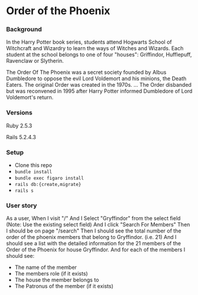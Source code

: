 # Order of the Phoenix

### Background

In the Harry Potter book series, students attend Hogwarts School of Witchcraft and Wizardry to learn the ways of Witches and Wizards. Each student at the school belongs to one of four "houses": Griffindor, Hufflepuff, Ravenclaw or Slytherin.

The Order Of The Phoenix was a secret society founded by Albus Dumbledore to oppose the evil Lord Voldemort and his minions, the Death Eaters. The original Order was created in the 1970s. ... The Order disbanded but was reconvened in 1995 after Harry Potter informed Dumbledore of Lord Voldemort's return.

### Versions

Ruby 2.5.3

Rails 5.2.4.3

### Setup

- Clone this repo
- `bundle install`
- `bundle exec figaro install`
- `rails db:{create,migrate}`
- `rails s`


### User story

As a user,
When I visit "/"
And I Select "Gryffindor" from the select field
(Note: Use the existing select field)
And I click "Search For Members"
Then I should be on page "/search"
Then I should see the total number of the order of the phoenix members that belong to Gryffindor. (i.e. 21)
And I should see a list with the detailed information for the 21 members of the Order of the Phoenix for house Gryffindor.
And for each of the members I should see:
- The name of the member
- The members role (if it exists)
- The house the member belongs to
- The Patronus of the member (if it exists)
